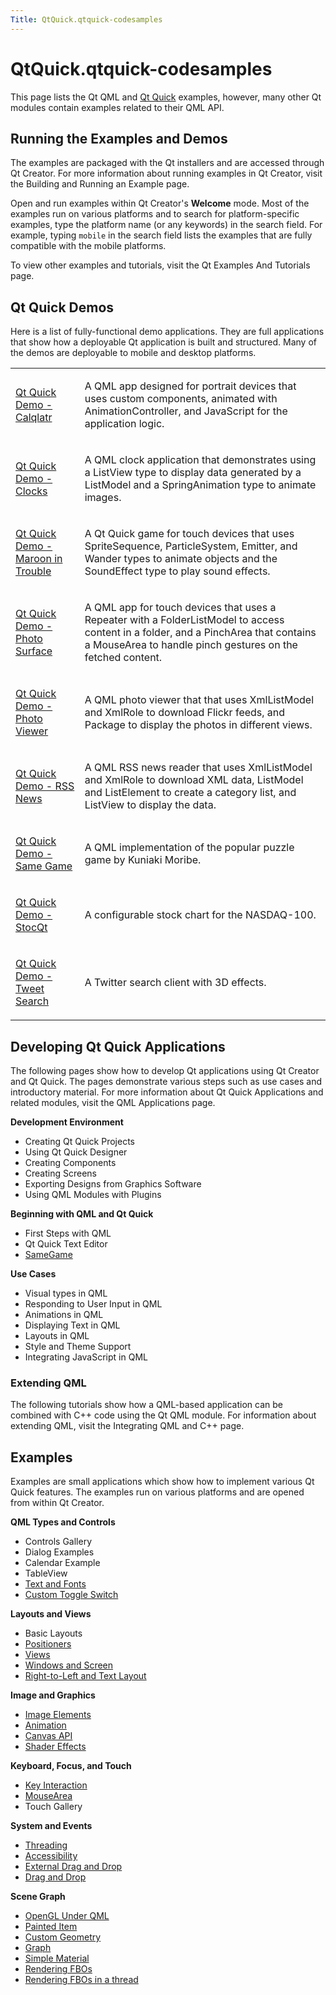 ```yaml
---
Title: QtQuick.qtquick-codesamples
---
```


# QtQuick.qtquick-codesamples

<span class="subtitle"></span>
<!-- $$$qtquick-codesamples.html-description -->
<p>This page lists the Qt QML and <a href="QtQuick.qtquick-index.md">Qt Quick</a> examples, however, many other Qt modules contain examples related to their QML API.</p>
<h2 id="running-the-examples-and-demos">Running the Examples and Demos</h2>
<p>The examples are packaged with the Qt installers and are accessed through Qt Creator. For more information about running examples in Qt Creator, visit the Building and Running an Example page.</p>
<p>Open and run examples within Qt Creator's <b>Welcome</b> mode. Most of the examples run on various platforms and to search for platform-specific examples, type the platform name (or any keywords) in the search field. For example, typing <code>mobile</code> in the search field lists the examples that are fully compatible with the mobile platforms.</p>
<p>To view other examples and tutorials, visit the Qt Examples And Tutorials page.</p>
<h2 id="qt-quick-demos">Qt Quick Demos</h2>
<p>Here is a list of fully-functional demo applications. They are full applications that show how a deployable Qt application is built and structured. Many of the demos are deployable to mobile and desktop platforms.</p>
<table class="annotated">
<tr class="odd topAlign"><td class="tblName"><p><a href="QtQuick.qtquick-demos-calqlatr-example.md">Qt Quick Demo - Calqlatr</a></p></td><td class="tblDescr"><p>A QML app designed for portrait devices that uses custom components, animated with AnimationController, and JavaScript for the application logic.</p></td></tr>
<tr class="even topAlign"><td class="tblName"><p><a href="QtQuick.qtquick-demos-clocks-example.md">Qt Quick Demo - Clocks</a></p></td><td class="tblDescr"><p>A QML clock application that demonstrates using a ListView type to display data generated by a ListModel and a SpringAnimation type to animate images.</p></td></tr>
<tr class="odd topAlign"><td class="tblName"><p><a href="QtQuick.qtquick-demos-maroon-example.md">Qt Quick Demo - Maroon in Trouble</a></p></td><td class="tblDescr"><p>A Qt Quick game for touch devices that uses SpriteSequence, ParticleSystem, Emitter, and Wander types to animate objects and the SoundEffect type to play sound effects.</p></td></tr>
<tr class="even topAlign"><td class="tblName"><p><a href="QtQuick.qtquick-demos-photosurface-example.md">Qt Quick Demo - Photo Surface</a></p></td><td class="tblDescr"><p>A QML app for touch devices that uses a Repeater with a FolderListModel to access content in a folder, and a PinchArea that contains a MouseArea to handle pinch gestures on the fetched content.</p></td></tr>
<tr class="odd topAlign"><td class="tblName"><p><a href="QtQuick.qtquick-demos-photoviewer-example.md">Qt Quick Demo - Photo Viewer</a></p></td><td class="tblDescr"><p>A QML photo viewer that that uses XmlListModel and XmlRole to download Flickr feeds, and Package to display the photos in different views.</p></td></tr>
<tr class="even topAlign"><td class="tblName"><p><a href="QtQuick.qtquick-demos-rssnews-example.md">Qt Quick Demo - RSS News</a></p></td><td class="tblDescr"><p>A QML RSS news reader that uses XmlListModel and XmlRole to download XML data, ListModel and ListElement to create a category list, and ListView to display the data.</p></td></tr>
<tr class="odd topAlign"><td class="tblName"><p><a href="QtQuick.qtquick-demos-samegame-example.md">Qt Quick Demo - Same Game</a></p></td><td class="tblDescr"><p>A QML implementation of the popular puzzle game by Kuniaki Moribe.</p></td></tr>
<tr class="even topAlign"><td class="tblName"><p><a href="QtQuick.qtquick-demos-stocqt-example.md">Qt Quick Demo - StocQt</a></p></td><td class="tblDescr"><p>A configurable stock chart for the NASDAQ-100.</p></td></tr>
<tr class="odd topAlign"><td class="tblName"><p><a href="QtQuick.qtquick-demos-tweetsearch-example.md">Qt Quick Demo - Tweet Search</a></p></td><td class="tblDescr"><p>A Twitter search client with 3D effects.</p></td></tr>
</table>
<h2 id="developing-qt-quick-applications">Developing Qt Quick Applications</h2>
<p>The following pages show how to develop Qt applications using Qt Creator and Qt Quick. The pages demonstrate various steps such as use cases and introductory material. For more information about Qt Quick Applications and related modules, visit the QML Applications page.</p>
<p><b>Development Environment</b></p>
<ul>
<li>Creating Qt Quick Projects</li>
<li>Using Qt Quick Designer</li>
<li>Creating Components</li>
<li>Creating Screens</li>
<li>Exporting Designs from Graphics Software</li>
<li>Using QML Modules with Plugins</li>
</ul>
<p><b>Beginning with QML and Qt Quick</b></p>
<ul>
<li>First Steps with QML</li>
<li>Qt Quick Text Editor</li>
<li><a href="QtQuick.qml-advtutorial.md">SameGame</a></li>
</ul>
<p><b>Use Cases</b></p>
<ul>
<li>Visual types in QML</li>
<li>Responding to User Input in QML</li>
<li>Animations in QML</li>
<li>Displaying Text in QML</li>
<li>Layouts in QML</li>
<li>Style and Theme Support</li>
<li>Integrating JavaScript in QML</li>
</ul>
<h3 >Extending QML</h3>
<p>The following tutorials show how a QML-based application can be combined with C++ code using the Qt QML module. For information about extending QML, visit the Integrating QML and C++ page.</p>
<h2 id="examples">Examples</h2>
<p>Examples are small applications which show how to implement various Qt Quick features. The examples run on various platforms and are opened from within Qt Creator.</p>
<p><b>QML Types and Controls</b></p>
<ul>
<li>Controls Gallery</li>
<li>Dialog Examples</li>
<li>Calendar Example</li>
<li>TableView</li>
<li><a href="QtQuick.text.md">Text and Fonts</a></li>
<li><a href="QtQuick.qmlexampletoggleswitch.md">Custom Toggle Switch</a></li>
</ul>
<p><b>Layouts and Views</b></p>
<ul>
<li>Basic Layouts</li>
<li><a href="QtQuick.qtquick-positioners-example.md">Positioners</a></li>
<li><a href="QtQuick.qtquick-views-example.md">Views</a></li>
<li><a href="QtQuick.window.md">Windows and Screen</a></li>
<li><a href="QtQuick.qtquick-righttoleft-example.md">Right-to-Left and Text Layout</a></li>
</ul>
<p><b>Image and Graphics</b></p>
<ul>
<li><a href="QtQuick.qtquick-imageelements-example.md">Image Elements</a></li>
<li><a href="QtQuick.Animation.md">Animation</a></li>
<li><a href="QtQuick.canvas.md">Canvas API</a></li>
<li><a href="QtQuick.qtquick-shadereffects-example.md">Shader Effects</a></li>
</ul>
<p><b>Keyboard, Focus, and Touch</b></p>
<ul>
<li><a href="QtQuick.qtquick-keyinteraction-example.md">Key Interaction</a></li>
<li><a href="QtQuick.MouseArea.md">MouseArea</a></li>
<li>Touch Gallery</li>
</ul>
<p><b>System and Events</b></p>
<ul>
<li><a href="QtQuick.qtquick-threading-example.md">Threading</a></li>
<li><a href="QtQuick.qtquick-quick-accessibility-example.md">Accessibility</a></li>
<li><a href="QtQuick.qtquick-externaldraganddrop-example.md">External Drag and Drop</a></li>
<li><a href="QtQuick.Drag.md">Drag and Drop</a></li>
</ul>
<p><b>Scene Graph</b></p>
<ul>
<li><a href="QtQuick.qtquick-scenegraph-openglunderqml-example.md">OpenGL Under QML</a></li>
<li><a href="QtQuick.qtquick-customitems-painteditem-example.md">Painted Item</a></li>
<li><a href="QtQuick.qtquick-scenegraph-customgeometry-example.md">Custom Geometry</a></li>
<li><a href="QtQuick.qtquick-scenegraph-graph-example.md">Graph</a></li>
<li><a href="QtQuick.qtquick-scenegraph-graph-simplematerial.md">Simple Material</a></li>
<li><a href="QtQuick.qtquick-scenegraph-graph-textureinsgnode.md">Rendering FBOs</a></li>
<li><a href="QtQuick.qtquick-scenegraph-textureinthread-example.md">Rendering FBOs in a thread</a></li>
</ul>
<!-- @@@qtquick-codesamples.html -->

